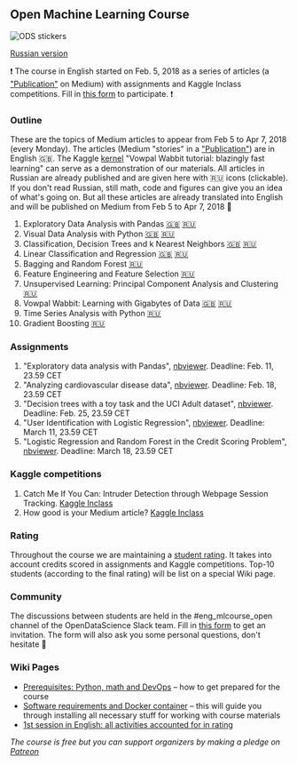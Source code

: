 ## Open Machine Learning Course

![ODS stickers](https://github.com/Yorko/mlcourse_open/blob/master/img/ods_stickers.jpg)

[Russian version](https://github.com/Yorko/mlcourse_open/wiki/About-the-course-(in-Russian))

:exclamation: The course in English started on Feb. 5, 2018 as a series of articles (a ["Publication"](https://medium.com/open-machine-learning-course) on Medium) with assignments and Kaggle Inclass competitions. Fill in [this form](https://docs.google.com/forms/d/1lejiyldtlHxwwDpWiEqFmaUFUOVfkm9BMjoZurR895c) to participate. :exclamation:

### Outline
These are the topics of Medium articles to appear from Feb 5 to Apr 7, 2018 (every Monday). The articles (Medium "stories" in a ["Publication"](https://medium.com/open-machine-learning-course)) are in English :uk:. The Kaggle [kernel](https://www.kaggle.com/kashnitsky/vowpal-wabbit-tutorial-blazingly-fast-learning) "Vowpal Wabbit tutorial: blazingly fast learning" can serve as a demonstration of our materials. 
All articles in Russian are already published and are given here with :ru: icons (clickable). If you don't read Russian, still math, code and figures can give you an idea of what's going on. But all these articles are already translated into English and will be published on Medium from Feb 5 to Apr 7, 2018 :pencil:
1. Exploratory Data Analysis with Pandas [:uk:](https://medium.com/open-machine-learning-course/open-machine-learning-course-topic-1-exploratory-data-analysis-with-pandas-de57880f1a68)  [:ru:](https://habrahabr.ru/company/ods/blog/322626/)
2. Visual Data Analysis with Python [:uk:](https://medium.com/open-machine-learning-course/open-machine-learning-course-topic-2-visual-data-analysis-in-python-846b989675cd)  [:ru:](https://habrahabr.ru/company/ods/blog/323210/)
3. Classification, Decision Trees and k Nearest Neighbors [:uk:](https://medium.com/open-machine-learning-course/open-machine-learning-course-topic-3-classification-decision-trees-and-k-nearest-neighbors-8613c6b6d2cd) [:ru:](https://habrahabr.ru/company/ods/blog/322534/)
4. Linear Classification and Regression [:uk:](https://medium.com/open-machine-learning-course/open-machine-learning-course-topic-4-linear-classification-and-regression-44a41b9b5220) [:ru:](https://habrahabr.ru/company/ods/blog/323890/)
5. Bagging and Random Forest [:ru:](https://habrahabr.ru/company/ods/blog/324402/)
6. Feature Engineering and Feature Selection [:ru:](https://habrahabr.ru/company/ods/blog/325422/)
7. Unsupervised Learning: Principal Component Analysis and Clustering [:ru:](https://habrahabr.ru/company/ods/blog/325654/)
8. Vowpal Wabbit: Learning with Gigabytes of Data [:uk:](https://www.kaggle.com/kashnitsky/vowpal-wabbit-tutorial-blazingly-fast-learning) [:ru:](https://habrahabr.ru/company/ods/blog/326418/)  
9. Time Series Analysis with Python [:ru:](https://habrahabr.ru/company/ods/blog/327242/)
10. Gradient Boosting [:ru:](https://habrahabr.ru/company/ods/blog/327250/) 

### Assignments
1. "Exploratory data analysis with Pandas", [nbviewer](https://goo.gl/FR8qzt). Deadline: Feb. 11, 23.59 CET
2. "Analyzing cardiovascular disease data", [nbviewer](https://goo.gl/VoTmG9).  Deadline: Feb. 18, 23.59 CET
3. "Decision trees with a toy task and the UCI Adult dataset", [nbviewer](http://nbviewer.jupyter.org/github/Yorko/mlcourse_open/blob/master/jupyter_english/topic03_decision_trees_kNN/assignment3_decision_trees.ipynb). Deadline: Feb. 25, 23.59 CET
4. "User Identification with Logistic Regression", [nbviewer](http://nbviewer.jupyter.org/github/Yorko/mlcourse_open/blob/master/jupyter_english/topic04_linear_models/assignment4_websites_logistic_regression.ipynb?flush_cache=true). Deadline: March 11, 23.59 CET
5. "Logistic Regression and Random Forest in the Credit Scoring Problem", [nbviewer](https://goo.gl/bUL3ad). Deadline: March 18, 23.59 CET

### Kaggle competitions
1. Catch Me If You Can: Intruder Detection through Webpage Session Tracking. [Kaggle Inclass](https://www.kaggle.com/c/catch-me-if-you-can-intruder-detection-through-webpage-session-tracking2)
2. How good is your Medium article? [Kaggle Inclass](https://www.kaggle.com/c/how-good-is-your-medium-article/)

### Rating 
Throughout the course we are maintaining a [student rating](https://docs.google.com/spreadsheets/d/1VlVgHJSQff0huK1hPsyNiImztc7wop0E8Gvw3qO5vBk/). It takes into account credits scored in assignments and Kaggle competitions. Top-10 students (according to the final rating) will be list on a special Wiki page. 

### Community
The discussions between students are held in the #eng_mlcourse_open channel of the OpenDataScience Slack team. Fill in [this form](https://docs.google.com/forms/d/1lejiyldtlHxwwDpWiEqFmaUFUOVfkm9BMjoZurR895c) to get an invitation. The form will also ask you some personal questions, don't hesitate :wave:

### Wiki Pages
- [Prerequisites: Python, math and DevOps](https://github.com/Yorko/mlcourse_open/wiki/Prerequisites:-Python,-math-and-DevOps) – how to get prepared for the course
- [Software requirements and Docker container](https://github.com/Yorko/mlcourse_open/wiki/Software-requirements-and-Docker-container) – this will guide you through installing all necessary stuff for working with course materials 
- [1st session in English: all activities accounted for in rating](https://github.com/Yorko/mlcourse_open/wiki/1st-session-in-English:-all-activities-accounted-for-in-rating)

*The course is free but you can support organizers by making a pledge on [Patreon](https://www.patreon.com/ods_mlcourse)*
